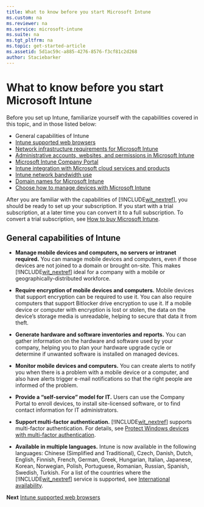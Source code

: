 ```yaml
---
title: What to know before you start Microsoft Intune
ms.custom: na
ms.reviewer: na
ms.service: microsoft-intune
ms.suite: na
ms.tgt_pltfrm: na
ms.topic: get-started-article
ms.assetid: 5d1ac59c-a885-4276-8576-f3cf81c2d268
author: Staciebarker
---
```

# What to know before you start Microsoft Intune
Before you set up Intune, familiarize yourself with the capabilities covered in this topic, and in those listed below:

- General capabilities of Intune
- [Intune supported web browsers](..\supported-web-browsers.md)
- [Network infrastructure requirements for Microsoft Intune](..\network-infrastructure-requirements-for-microsoft-intune.md)
- [Administrative accounts, websites, and permissions in Microsoft Intune](..\administrative-accounts-websites-perms.md)
- [Microsoft Intune Company Portal](..\microsoft-intune-company-portal.md)
- [Intune integration with Microsoft cloud services and products](..\integration-with-cloud-services.md)
- [Intune network bandwidth use](..\network-bandwidth-use.md)
- [Domain names for Microsoft Intune](..\domain-names-for-intune.md)
- [Choose how to manage devices with Microsoft Intune](introduction-to-microsoft-intune.md)

After you are familiar with the capabilities of [!INCLUDE[wit_nextref](../includes/wit_nextref_md.md)], you should be ready to set up your subscription. If you start with a trial subscription, at a later time you can convert it to a full subscription. To convert a trial subscription, see [How to buy Microsoft Intune](http://www.microsoft.com/en-us/server-cloud/products/microsoft-intune/Purchasing.aspx).

## General capabilities of Intune

-   **Manage mobile devices and computers, no servers or intranet required.** You can manage mobile devices and computers, even if those devices are not joined to a domain or brought on-site. This makes [!INCLUDE[wit_nextref](../includes/wit_nextref_md.md)] ideal for a company with a mobile or geographically-distributed workforce.

-   **Require encryption of mobile devices and computers.** Mobile devices that support encryption can be required to use it. You can also require computers that support Bitlocker drive encryption to use it. If a mobile device or computer with encryption is lost or stolen, the data on the device’s storage media is unreadable, helping to secure that data it from theft.

-   **Generate hardware and software inventories and reports.** You can gather information on the hardware and software used by your company, helping you to plan your hardware upgrade cycle or determine if unwanted software is installed on managed devices.

-   **Monitor mobile devices and computers.** You can create alerts to notify you when there is a problem with a mobile device or a computer, and also have alerts trigger e-mail notifications so that the right people are informed of the problem.

-   **Provide a “self-service” model for IT.** Users can use the Company Portal to enroll devices, to install site-licensed software, or to find contact information for IT administrators.

-   **Support multi-factor authentication.** [!INCLUDE[wit_nextref](../includes/wit_nextref_md.md)] supports multi-factor authentication. For details, see [Protect Windows devices with multi-factor authentication](/Intune/DeployUse/protect-windows-devices-with-multi-factor-authentication.md).

-   **Available in multiple languages.** Intune is now available in the following languages: Chinese (Simplified and Traditional), Czech, Danish, Dutch, English, Finnish, French, German, Greek, Hungarian, Italian, Japanese, Korean, Norwegian, Polish, Portuguese, Romanian, Russian, Spanish, Swedish, Turkish. For a list of the countries where the [!INCLUDE[wit_nextref](../includes/wit_nextref_md.md)] service is supported, see [International availability](https://products.office.com/en-us/business/international-availability).



**Next**  [Intune supported web browsers](../supported-web-browsers.md)

